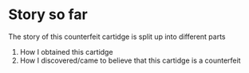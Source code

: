 # Story so far
The story of this counterfeit cartidge is split up into different parts

1. How I obtained this cartidge
2. How I discovered/came to believe that this cartidge is a counterfeit
